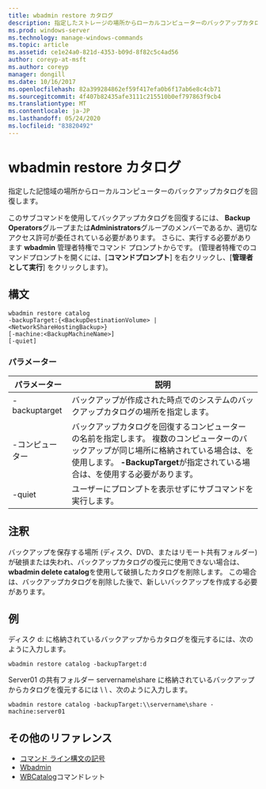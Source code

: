 ```yaml
---
title: wbadmin restore カタログ
description: 指定したストレージの場所からローカルコンピューターのバックアップカタログを回復する wbadmin restore catalog のリファレンストピックです。
ms.prod: windows-server
ms.technology: manage-windows-commands
ms.topic: article
ms.assetid: ce1e24a0-821d-4353-b09d-8f82c5c4ad56
author: coreyp-at-msft
ms.author: coreyp
manager: dongill
ms.date: 10/16/2017
ms.openlocfilehash: 82a399284862ef59f417efa0b6f17ab6e8c4cb71
ms.sourcegitcommit: 4f407b82435afe3111c215510b0ef797863f9cb4
ms.translationtype: MT
ms.contentlocale: ja-JP
ms.lasthandoff: 05/24/2020
ms.locfileid: "83820492"
---
```

# <a name="wbadmin-restore-catalog"></a>wbadmin restore カタログ

指定した記憶域の場所からローカルコンピューターのバックアップカタログを回復します。

このサブコマンドを使用してバックアップカタログを回復するには、 **Backup Operators**グループまたは**Administrators**グループのメンバーであるか、適切なアクセス許可が委任されている必要があります。 さらに、実行する必要があります **wbadmin** 管理者特権でコマンド プロンプトからです。 (管理者特権でのコマンドプロンプトを開くには、[**コマンドプロンプト**] を右クリックし、[**管理者として実行**] をクリックします)。

## <a name="syntax"></a>構文

```
wbadmin restore catalog
-backupTarget:{<BackupDestinationVolume> | <NetworkShareHostingBackup>}
[-machine:<BackupMachineName>]
[-quiet]
```

### <a name="parameters"></a>パラメーター

|パラメーター|説明|
|---------|-----------|
|-backuptarget|バックアップが作成された時点でのシステムのバックアップカタログの場所を指定します。|
|-コンピューター|バックアップカタログを回復するコンピューターの名前を指定します。 複数のコンピューターのバックアップが同じ場所に格納されている場合は、を使用します。 **-BackupTarget**が指定されている場合は、を使用する必要があります。|
|-quiet|ユーザーにプロンプトを表示せずにサブコマンドを実行します。|

## <a name="remarks"></a>注釈

バックアップを保存する場所 (ディスク、DVD、またはリモート共有フォルダー) が破損または失われ、バックアップカタログの復元に使用できない場合は、 **wbadmin delete catalog**を使用して破損したカタログを削除します。 この場合は、バックアップカタログを削除した後で、新しいバックアップを作成する必要があります。

## <a name="examples"></a>例

ディスク d: に格納されているバックアップからカタログを復元するには、次のように入力します。
```
wbadmin restore catalog -backupTarget:d
```
Server01 の共有フォルダー servername\share に格納されているバックアップからカタログを復元するには \\ \\ 、次のように入力します。
```
wbadmin restore catalog -backupTarget:\\servername\share -machine:server01
```

## <a name="additional-references"></a>その他のリファレンス

- [コマンド ライン構文の記号](command-line-syntax-key.md)
-   [Wbadmin](wbadmin.md)
-   [WBCatalog](https://technet.microsoft.com/library/jj902437.aspx)コマンドレット